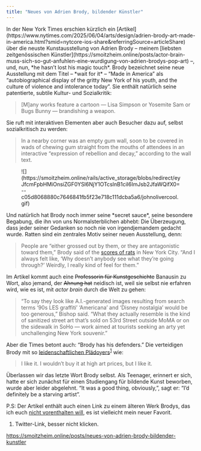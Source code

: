 ```yaml
---
title: "Neues von Adrien Brody, bildender Künstler"
---
```


<div class="trix-content">In der New York Times erschien kürzlich ein [Artikel](https://www.nytimes.com/2025/06/04/arts/design/adrien-brody-art-made-in-america.html?smid=nytcore-ios-share&referringSource=articleShare) über die neuste Kunstausstellung von Adrien Brody – meinem [liebsten zeitgenössischen Künstler](https://smoitzheim.online/posts/actor-brain-muss-sich-so-gut-anfuhlen-eine-wurdigung-von-adrien-brodys-pop-art) –, und, nun, *he hasn’t lost his magic touch*. Brody bezeichnet seine neue Ausstellung mit dem Titel – *wait for it* – “Made in America” als “autobiographical display of the gritty New York of his youth, and the culture of violence and intolerance today”. Sie enthält natürlich seine patentierte, subtile Kultur- und Sozialkritik:

> \[M\]any works feature a cartoon — Lisa Simpson or Yosemite Sam or Bugs Bunny — brandishing a weapon.

Sie ruft mit interaktiven Elementen aber auch Besucher dazu auf, selbst sozialkritisch zu werden:

> In a nearby corner was an empty gum wall, soon to be covered in wads of chewing gum straight from the mouths of attendees in an interactive “expression of rebellion and decay,” according to the wall text.

<div class="attachment-gallery"><figure class="attachment attachment--preview attachment--gif"> ![](https://smoitzheim.online/rails/active_storage/blobs/redirect/eyJfcmFpbHMiOnsiZGF0YSI6NjY1OTcsInB1ciI6ImJsb2JfaWQifX0=--c05d8068880c7646841fb5f23e718c111dcba5a6/johnolivercool.gif)</figure></div>Und natürlich hat Brody noch immer seine *secret sauce*, seine besondere Begabung, die ihn von uns Normalsterblichen abhebt: Die Überzeugung, dass jeder seiner Gedanken so noch nie von irgendjemandem gedacht wurde. Ratten sind ein zentrales Motiv seiner neuen Ausstellung, denn:

> People are “either grossed out by them, or they are antagonistic toward them,” Brody said of the [scores of rats](https://www.nytimes.com/2025/03/06/nyregion/rat-sightings-trash-new-york.html) in New York City. “And I always felt like, ‘Why doesn’t anybody see what they’re going through?’ Weirdly, I really kind of feel for them.”

Im Artikel kommt auch eine <del>Professorin für Kunstgeschichte</del> Banausin zu Wort, also jemand, der <del>Ahnung hat</del> neidisch ist, weil sie selbst nie erfahren wird, wie es ist, mit *actor brain* durch die Welt zu gehen:

> “To say they look like A.I.-generated images resulting from search terms ‘90s LES graffiti’ ‘Americana’ and ‘Disney nostalgia’ would be too generous,” Bishop said. “What they actually resemble is the kind of sanitized street art that’s sold on 53rd Street outside MoMA or on the sidewalk in SoHo — work aimed at tourists seeking an arty yet unchallenging New York souvenir.”

Aber die Times betont auch: “Brody has his defenders.” Die verteidigen Brody mit so [leidenschaftlichen Plädoyers](https://x.com/empath_angry/status/1926056546011648178)<sup id="fnref:1">[1](#fn:1)</sup> wie:

> I like it. I wouldn’t buy it at high art prices, but I like it.

Überlassen wir das letzte Wort Brody selbst. Als Teenager, erinnert er sich, hatte er sich zunächst für einen Studiengang für bildende Kunst beworben, wurde aber leider abgelehnt. “It was a good thing, obviously,”, sagt er: “I’d definitely be a starving artist”.

P.S: Der Artikel enthält auch einen Link zu einem älteren Werk Brodys, das ich euch [nicht vorenthalten will](https://www.instagram.com/p/-1o0fxEdgF/), es ist vielleicht mein neuer Favorit.

1. Twitter-Link, besser nicht klicken.

</div>

https://smoitzheim.online/posts/neues-von-adrien-brody-bildender-kunstler